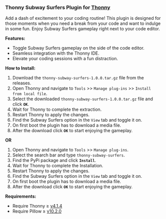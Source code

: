 ### **Thonny Subway Surfers Plugin for [Thonny](https://thonny.org)**
Add a dash of excitement to your coding routine! This plugin is designed for those moments when you need a break from your code and want to indulge in some fun. Enjoy Subway Surfers gameplay right next to your code editor.


**Features:**

- Toggle Subway Surfers gameplay on the side of the code editor.
- Seamless integration with the Thonny IDE.
- Elevate your coding sessions with a fun distraction.

**How to Install:**

1. Download the `thonny-subway-surfers-1.0.0.tar.gz` file from the releases.
2. Open Thonny and navigate to `Tools` >> `Manage plug-ins` >> `Install from local file`.
3. Select the downloaded `thonny-subway-surfers-1.0.0.tar.gz` file and click **`OK`**.
4. Wait for Thonny to complete the extraction.
5. Restart Thonny to apply the changes.
6. Find the Subway Surfers option in the `View` tab and toggle it on.
7. On first boot the plugin has to download a media file.
8. After the download click **`OK`** to start enjoying the gameplay.

**OR** 

1. Open Thonny and navigate to `Tools` >> `Manage plug-ins`.
2. Select the search bar and type `thonny-subway-surfers`.
3. Find the PyPi package and click **`Install`**.
4. Wait for Thonny to complete the Installation.
5. Restart Thonny to apply the changes.
6. Find the Subway Surfers option in the `View` tab and toggle it on.
7. On first boot the plugin has to download a media file.
8. After the download click **`OK`** to start enjoying the gameplay.

**Requirements:**

- Require Thonny ≥ [v4.1.4](https://github.com/thonny/thonny/releases/tag/v4.1.4)
- Require Pillow ≥ [v10.2.0](https://github.com/python-pillow/Pillow/releases/tag/10.2.0)
